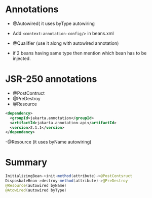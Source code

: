 # Annotations

- @Autowired( it uses byType autowiring
- Add `<context:annotation-config/>` in beans.xml

- @Qualifier (use it along with autowired annotation)
- if 2 beans having same type then mention which bean has to be injected.


# JSR-250 annotations
- @PostContruct
- @PreDestroy
- @Resource

```xml
<dependency>
  <groupId>jakarta.annotation</groupId>
  <artifactId>jakarta.annotation-api</artifactId>
  <version>2.1.1</version>
</dependency>
```
-@Resource (it uses byName autowiring)


# Summary

```java
InitializingBean->init-method(attribute)->@PostContsruct
DisposbaleBean->destroy-method(attribute)->@PreDestroy
@Resource(autowired byName) 
@Atowired(autowired byType)
```
